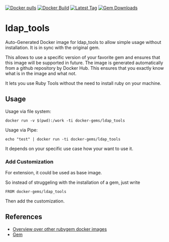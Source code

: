 [![Docker pulls](https://img.shields.io/docker/pulls/rubygem/ldap_tools.svg)](https://hub.docker.com/r/rubygem/ldap_tools/)
[![Docker Build](https://img.shields.io/docker/automated/rubygem/ldap_tools.svg)](https://hub.docker.com/r/rubygem/ldap_tools/)
[![Latest Tag](https://img.shields.io/github/tag/docker-rubygem/ldap_tools.svg)](https://hub.docker.com/r/rubygem/ldap_tools/)
[![Gem Downloads](https://img.shields.io/gem/dt/ldap_tools.svg)](https://rubygems.org/gems/ldap_tools/)
# ldap_tools

Auto-Generated Docker image for ldap_tools to allow simple usage without installation.
It is in sync with the original gem.

This allows to use a specific version of your favorite gem and ensures that this image will be supported in future.
The image is generated automatically from a github repository by Docker Hub.
This ensures that you exactly know what is in the image and what not.

It lets you use Ruby Tools without the need to install ruby on your machine.

## Usage

Usage via file system:

`docker run -v $(pwd):/work -ti docker-gems/ldap_tools`

Usage via Pipe:

`echo "test" | docker run -ti docker-gems/ldap_tools`

It depends on your specific use case how your want to use it.

### Add Customization

For extension, it could be used as base image.

So instead of struggeling with the installation of a gem, just write

`FROM docker-gems/ldap_tools`

Then add the customization.

## References

 - [Overview over other rubygem docker images](https://github.com/thinkbot/docker-rubygem)
 - [Gem](https://rubygems.org/gems/ldap_tools/)
